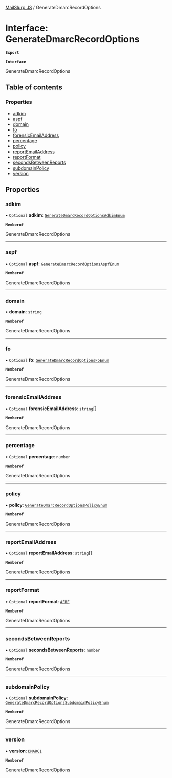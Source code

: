 [MailSlurp JS](../README.md) / GenerateDmarcRecordOptions

# Interface: GenerateDmarcRecordOptions

**`Export`**

**`Interface`**

GenerateDmarcRecordOptions

## Table of contents

### Properties

- [adkim](GenerateDmarcRecordOptions.md#adkim)
- [aspf](GenerateDmarcRecordOptions.md#aspf)
- [domain](GenerateDmarcRecordOptions.md#domain)
- [fo](GenerateDmarcRecordOptions.md#fo)
- [forensicEmailAddress](GenerateDmarcRecordOptions.md#forensicemailaddress)
- [percentage](GenerateDmarcRecordOptions.md#percentage)
- [policy](GenerateDmarcRecordOptions.md#policy)
- [reportEmailAddress](GenerateDmarcRecordOptions.md#reportemailaddress)
- [reportFormat](GenerateDmarcRecordOptions.md#reportformat)
- [secondsBetweenReports](GenerateDmarcRecordOptions.md#secondsbetweenreports)
- [subdomainPolicy](GenerateDmarcRecordOptions.md#subdomainpolicy)
- [version](GenerateDmarcRecordOptions.md#version)

## Properties

### adkim

• `Optional` **adkim**: [`GenerateDmarcRecordOptionsAdkimEnum`](../enums/GenerateDmarcRecordOptionsAdkimEnum.md)

**`Memberof`**

GenerateDmarcRecordOptions

___

### aspf

• `Optional` **aspf**: [`GenerateDmarcRecordOptionsAspfEnum`](../enums/GenerateDmarcRecordOptionsAspfEnum.md)

**`Memberof`**

GenerateDmarcRecordOptions

___

### domain

• **domain**: `string`

**`Memberof`**

GenerateDmarcRecordOptions

___

### fo

• `Optional` **fo**: [`GenerateDmarcRecordOptionsFoEnum`](../enums/GenerateDmarcRecordOptionsFoEnum.md)

**`Memberof`**

GenerateDmarcRecordOptions

___

### forensicEmailAddress

• `Optional` **forensicEmailAddress**: `string`[]

**`Memberof`**

GenerateDmarcRecordOptions

___

### percentage

• `Optional` **percentage**: `number`

**`Memberof`**

GenerateDmarcRecordOptions

___

### policy

• **policy**: [`GenerateDmarcRecordOptionsPolicyEnum`](../enums/GenerateDmarcRecordOptionsPolicyEnum.md)

**`Memberof`**

GenerateDmarcRecordOptions

___

### reportEmailAddress

• `Optional` **reportEmailAddress**: `string`[]

**`Memberof`**

GenerateDmarcRecordOptions

___

### reportFormat

• `Optional` **reportFormat**: [`AFRF`](../enums/GenerateDmarcRecordOptionsReportFormatEnum.md#afrf)

**`Memberof`**

GenerateDmarcRecordOptions

___

### secondsBetweenReports

• `Optional` **secondsBetweenReports**: `number`

**`Memberof`**

GenerateDmarcRecordOptions

___

### subdomainPolicy

• `Optional` **subdomainPolicy**: [`GenerateDmarcRecordOptionsSubdomainPolicyEnum`](../enums/GenerateDmarcRecordOptionsSubdomainPolicyEnum.md)

**`Memberof`**

GenerateDmarcRecordOptions

___

### version

• **version**: [`DMARC1`](../enums/GenerateDmarcRecordOptionsVersionEnum.md#dmarc1)

**`Memberof`**

GenerateDmarcRecordOptions
